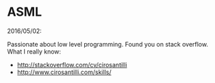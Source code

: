 # ASML

2016/05/02:

Passionate about low level programming. Found you on stack overflow. What I really know:

- <http://stackoverflow.com/cv/cirosantilli>
- <http://www.cirosantilli.com/skills/>
